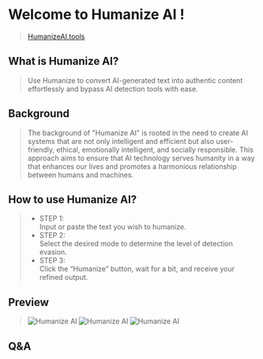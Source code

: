 # Welcome to Humanize AI !
>[HumanizeAI.tools](https://humanizeai.tools/)
## What is Humanize AI?
>Use Humanize to convert AI-generated text into authentic content effortlessly and bypass AI detection tools with ease.   
## Background
>The background of "Humanize AI" is rooted in the need to create AI systems that are not only intelligent and efficient but also user-friendly, ethical, emotionally intelligent, and socially responsible.   This approach aims to ensure that AI technology serves humanity in a way that enhances our lives and promotes a harmonious relationship between humans and machines.
## How to use Humanize AI?
>* STEP 1:   
> Input or paste the text you wish to humanize.
>* STEP 2:  
> Select the desired mode to determine the level of detection evasion.
>* STEP 3:   
> Click the “Humanize” button, wait for a bit, and receive your refined output.
## Preview
>![Humanize AI](https://devops.huimor.com/fileshare/ce78d6d5bd8b61639ebe0e00f8b5f719)
>![Humanize AI](https://devops.huimor.com/fileshare/5140683b227d49145c9641afca2e427f)
>![Humanize AI](https://devops.huimor.com/fileshare/2abdad98b630a89a1be9759f42ff66b2)
## Q&A
>

